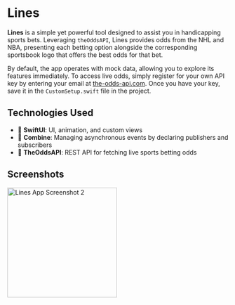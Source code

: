 # Lines

**Lines** is a simple yet powerful tool designed to assist you in handicapping sports bets. Leveraging `theOddsAPI`, Lines provides odds from the NHL and NBA, presenting each betting option alongside the corresponding sportsbook logo that offers the best odds for that bet.

By default, the app operates with mock data, allowing you to explore its features immediately. To access live odds, simply register for your own API key by entering your email at [the-odds-api.com](https://the-odds-api.com/#get-access). Once you have your key, save it in the `CustomSetup.swift` file in the project.

## Technologies Used
- 📱 **SwiftUI**: UI, animation, and custom views
- 🚰 **Combine**: Managing asynchronous events by declaring publishers and subscribers
- 🏀 **TheOddsAPI**: REST API for fetching live sports betting odds

## Screenshots
<p float="left">
  <img src="https://github.com/breakphast/lines/assets/59259755/b9e9bf49-182b-4b3f-96df-19e23b9a9680" width="250" alt="Lines App Screenshot 2"/>
</p>
